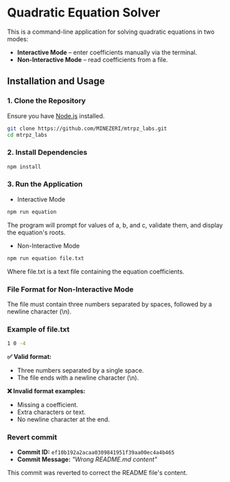 # Quadratic Equation Solver

This is a command-line application for solving quadratic equations in two modes:
- **Interactive Mode** – enter coefficients manually via the terminal.
- **Non-Interactive Mode** – read coefficients from a file.

## Installation and Usage

### 1. Clone the Repository
Ensure you have [Node.js](https://nodejs.org/) installed.
```sh
git clone https://github.com/MINEZERI/mtrpz_labs.git
cd mtrpz_labs
```

### 2. Install Dependencies
```sh
npm install
```

### 3. Run the Application
- Interactive Mode
```sh
npm run equation
```
The program will prompt for values of a, b, and c, validate them, and display the equation's roots.

- Non-Interactive Mode
```sh
npm run equation file.txt
```
Where file.txt is a text file containing the equation coefficients.

### File Format for Non-Interactive Mode
The file must contain three numbers separated by spaces, followed by a newline character (\n).

### Example of file.txt
```sh
1 0 -4 
```
**✅ Valid format:**

- Three numbers separated by a single space.
- The file ends with a newline character (\n). 

**❌ Invalid format examples:**

- Missing a coefficient.
- Extra characters or text.
- No newline character at the end.

### Revert commit

- **Commit ID:** `ef10b192a2acaa0309841951f39aa00ec4a4b465`
- **Commit Message:** *"Wrong README.md content"*

This commit was reverted to correct the README file's content.  
